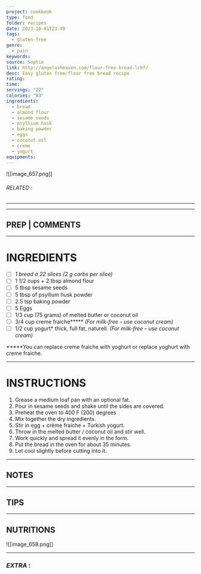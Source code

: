```yaml
---
project: cookbook
type: food
folder: recipes
date: 2023-10-01T23:49
tags:
  - gluten-free
genre:
  - pain
keywords: 
source: Sophie
link: http://angelasheaven.com/flour-free-bread-lchf/
desc: Easy gluten free/flour free bread recipe
rating: 
time: 
servings: "22"
calories: "83"
ingredients:
  - bread
  - almond flour
  - sesame seeds
  - psyllium husk
  - baking powder
  - eggs
  - coconut oil
  - creme
  - yogurt
equipments:
---
```


![[image_657.png]]
###### *RELATED* : 
---


---
## PREP | COMMENTS



---
# INGREDIENTS

- [ ] _1 bread á 22 slices (2 g carbs per slice)_
- [ ] 1 1/2 cups + 2 tbsp almond flour
- [ ] 5 tbsp sesame seeds
- [ ] 5 tbsp of psyllium husk powder 
- [ ] 2.5 tsp baking powder
- [ ] 5 Eggs
- [ ] 1/3 cup (75 grams) of melted butter or coconut oil
- [ ] 3/4 cup creme fraiche***** _(For milk-free – use coconut cream)_
- [ ] 1/2 cup yogurt* thick, full fat, naturell. _(For milk-free – use coconut cream)_

*****You can replace creme fraiche with yoghurt or replace yoghurt with creme fraiche.

---
# INSTRUCTIONS

1. Grease a medium loaf pan with an optional fat.
2. Pour in sesame seeds and shake until the sides are covered.
3. Preheat the oven to 400 F (200) degrees
4. Mix together the dry ingredients.
5. Stir in egg + crème fraiche + Turkish yogurt.
6. Throw in the melted butter / coconut oil and stir well.
7. Work quickly and spread it evenly in the form.
8. Put the bread in the oven for about 35 minutes.
9. Let cool slightly before cutting into it.

---
## NOTES



---
## TIPS



---
## NUTRITIONS

![[image_658.png]]

---
### *EXTRA* :



